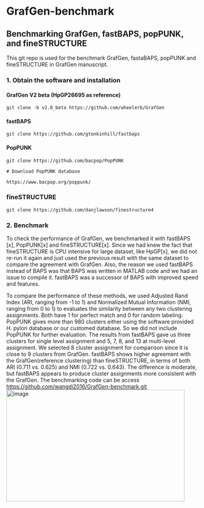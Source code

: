 # GrafGen-benchmark

## Benchmarking GrafGen, fastBAPS, popPUNK, and fineSTRUCTURE

This git repo is used for the benchmark GrafGen, fastaBAPS, popPUNK and fineSTRUCTURE in GrafGen manuscript.

### 1. Obtain the software and installation

#### GrafGen V2 beta (HpGP26695 as reference)
```
git clone -b v2.0_beta https://github.com/wheelerb/GrafGen
```

#### fastBAPS
```
git clone https://github.com/gtonkinhill/fastbaps
```

#### PopPUNK
```
git clone https://github.com/bacpop/PopPUNK

# Download PopPUNK database

https://www.bacpop.org/poppunk/
```

### fineSTRUCTURE
```
git clone https://github.com/danjlawson/finestructure4
```

### 2. Benchmark

To check the performance of GrafGen, we benchmarked it with fastBAPS [x], PopPUNK[x] and fineSTRUCTURE[x]. Since we had knew the fact that fineSTRUCTURE is CPU intensive for large dataset, like HpGP[x], we did not re-run it again and just used the previous result with the same dataset to compare the agreement with GrafGen.  Also, the reason we used fastBAPS instead of BAPS was that BAPS was written in MATLAB code and we had an issue to compile it.  fastBAPS was a successor of BAPS with improved speed and features.

To compare the performance of these methods, we used Adjusted Rand Index (ARI, ranging from -1 to 1) and Normalized Mutual Information (NMI, ranging from 0 to 1) to evaluates the similarity between any two clustering assignments. Both have 1 for perfect match and 0 for random labeling. PopPUNK gives more than 980 clusters either using the software provided H. pylori database or our customed database. So we did not include PopPUNK for further evaluation. The results from fastBAPS gave us three clusters for single level assignment and 5, 7, 8, and 13 at multi-level assignment. We selected 8 cluster assignment for comparison since it is close to 9 clusters from GrafGen. fastBAPS shows higher agreement with the GrafGen(reference clustering) than fineSTRUCTURE, in terms of both ARI (0.711 vs. 0.625) and NMI (0.722 vs. 0.643). The difference is moderate, but fastBAPS appears to produce cluster assignments more consistent with the GrafGen. The benchmarking code can be access https://github.com/wangdi2016/GrafGen-benchmark.git
<img width="468" height="293" alt="image" src="https://github.com/user-attachments/assets/44c1b1b2-05cf-44fd-bea1-d3a6002c8388" />

